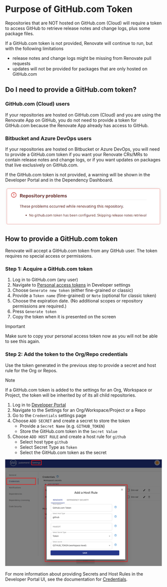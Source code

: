 # Purpose of GitHub.com Token

Repositories that are NOT hosted on GitHub.com (Cloud) will require a token to access GitHub to retrieve release notes and change logs, plus some package files.

If a GitHub.com token is not provided, Renovate will continue to run, but with the following limitations

- release notes and change logs might be missing from Renovate pull requests
- updates will not be provided for packages that are only hosted on GitHub.com

## Do I need to provide a GitHub.com token?

### GitHub.com (Cloud) users

If your repositories are hosted on GitHub.com (Cloud) and you are using the Renovate App on GitHub, you do not need to provide a token for GitHub.com because the Renovate App already has access to GitHub.

### Bitbucket and Azure DevOps users

If your repositories are hosted on Bitbucket or Azure DevOps, you will need to provide a GitHub.com token if you want your Renovate CRs/MRs to contain release notes and change logs, or if you want updates on packages that live exclusively on GitHub.com.

If the GitHub.com token is not provided, a warning will be shown in the Developer Portal and in the Dependency Dashboard.

![Portal warning about GitHub.com](../assets/images/github-token-warning.png)

## How to provide a GitHub.com token

Renovate will accept a GitHub.com token from any GitHub user.
The token requires no special access or permissions.

### Step 1: Acquire a GitHub.com token

1. Log in to GitHub.com (any user)
2. Navigate to [Personal access tokens](https://github.com/settings/tokens) in Developer settings
3. Choose `Generate new token` (either fine-grained or classic)
4. Provide a `Token name` (fine-grained) or `Note` (optional for classic token)
5. Choose the expiration date. (No additional scopes or repository permissions are required.)
6. Press `Generate token`
7. Copy the token when it is presented on the screen

> [!IMPORTANT]
>
> Make sure to copy your personal access token now as you will not be able to see this again.

### Step 2: Add the token to the Org/Repo credentials

Use the token generated in the previous step to provide a secret and host rule for the Org or Repos.

> [!NOTE]
>
> If a GitHub.com token is added to the settings for an Org, Workspace or Project, the token will be inherited by of its all child repositories.

1. Log in to [Developer Portal](https://developer.mend.io/)
2. Navigate to the Settings for an Org/Workspace/Project or a Repo
3. Go to the `Credentials` settings page
4. Choose `ADD SECRET` and create a secret to store the token
   - Provide a `Secret Name` (e.g. `GITHUB_TOKEN`)
   - Store the GitHub.com token in the `Secret Value`
6. Choose `ADD HOST RULE` and create a host rule for `github`
   - Select host type `github`
   - Select Secret Type as `Token`
   - Select the GitHub.com token as the secret

![Add a Host Rule UI](../assets/images/add-github-token-host-rule.png)

For more information about providing Secrets and Host Rules in the Developer Portal UI, see the documentation for [Credentials](credentials.md).
